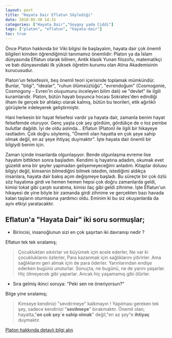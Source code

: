 ```yaml
---
layout: post
title: "Hayata Dair Eflatun Söylediği"
date: 2010-05-30 14:31
categories: ["Hayata Dair","Goygoy yada Ciddi"]
tags: ["platon", "eflatun", "hayata-dair"]
toc: true
---
```


Önce Platon hakkında bir Viki bilgisi ile başlayalım, hayata dair çok önemli bilgileri kimden öğrendiğimizi tanımamız önemlidir: Platon ya da İslam dünyasında Eflatun olarak bilinen, Antik klasik Yunan filozofu, matematikçi ve batı dünyasındaki ilk yüksek öğretim kurumu olan Atina Akademisinin kurucusudur.

Platon'un felsefesini, beş önemli teori içerisinde toplamak mümkündür. Bunlar, "bilgi", "idealar", "ruhun ölümsüzlüğü", "evrendoğum" (Cosmogonie, Cosmogony - Evren'in oluşumunu inceleyen bilim dalı) ve "devlet" ile ilgili kuramlarıdır. Platon, bütün hayatı boyunca hocası Sokrates'den edindiği ilham ile gerçek bir ahlakçı olarak kalmış, bütün bu teorileri, etik ağırlıklı görüşlerle irdeleyerek geliştirmiştir.

Hani herkesin bir hayat felsefesi vardır ya hayata dair, zamanla benim hayat felsefemde oturuyor. Genç yaşta çok şey gördüm, gördükçe de o toz pembe bulutlar dağıldı. İyi de oldu aslında... Eflatun (Platon) ile ilgili bir hikayeye rastladım. Çok doğru söylemiş, "Önemli olan hayatta en çok şeye sahip olmak değil, en az şeye ihtiyaç duymaktır". İşte hayata dair önemli bir bilgiydi benim için.

Zaman içinde insanlarda olgunlaşıyor. Bende olgunlaşma evreme lise hayatım bittikten sonra başladım. Kendimi iş hayatına adadım, okumak evet güzeldi ama bir şeyler yapmadan gelişemeyeceğimi anladım. Kitaplar dolusu bilgiyi değil, kimsenin bilmediğini bilmek istedim, istediğimi aldıkça insanlara, hayata dair bakış açım değişmeye başladı. Bu süreçte bir çok özlü söz hayatıma girdi ve hemen hemen hepsi çok doğru zamanlarda geldi, kimisi tokat gibi çarptı suratıma, kimisi ilaç gibi geldi zihnime. İşte Eflatun'un hikayesi de yine böyle bir zamanda girdi zihnime ve gerçekten bazı havada kalan taşların oturmasına yardımcı oldu. Eminim ki bu siz okuyanlarda da aynı etkiyi yaratacaktır.

## Eflatun'a "Hayata Dair" iki soru sormuşlar;
- Birincisi, insanoğlunun sizi en çok şaşırtan iki davranışı nedir ?

Eflatun tek tek sıralamış;

> Çocukluktan sıkılırlar ve büyümek için acele ederler, Ne var ki çocukluklarını özlerler, Para kazanmak için sağlıklarını yitirirler. Ama sağlıklarını geri almak için de para öderler. Yarınlarından endişe ederken bugünü unuturlar. Sonuçta, ne bugünü, ne de yarını yaşarlar. Hiç ölmeyecek gibi yaparlar. Ancak hiç yaşamamış gibi ölürler.

- Sıra gelmiş ikinci soruya: "Peki sen ne öneriyorsun?"

Bilge yine sıralamış;

> Kimseye kendinizi "sevdirmeye" kalkmayın ! Yapılması gereken tek şey, sadece kendinizi "**sevilmeye**" bırakmaktır. Önemli olan; hayatta,"<strong>en çok şey´e sahip olmak</strong>" değil,"en az şey"e **ihtiyaç** duymaktır.

[Platon hakkında detaylı bilgi alın](https://tr.wikipedia.org/wiki/Platon)    